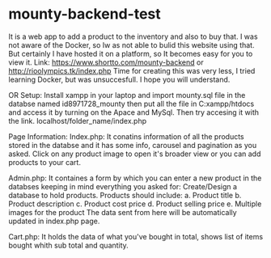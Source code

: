 # mounty-backend-test
It is a web app to add a product to the inventory and also to buy that.
I was not aware of the Docker, so Iw as not able to bulid this website using that.
But certainly I have hosted it on a platform, so It becomes easy for you to view it.
Link: https://www.shortto.com/mounty-backend
or http://rioolympics.tk/index.php
Time for creating this was very less, I tried learning Docker, but was unsuccesfull.
I hope you will understand.

OR
Setup:
Install xampp in your laptop and import mounty.sql file in the databse named id8971728_mounty then put all the file in C:xampp/htdocs
and access it by turning on the Apace and MySql.
Then try accesing it with the link.
localhost/folder_name/index.php

Page Information:
Index.php:
It conatins information of all the products stored in the databse and it has some info, carousel and pagination as you asked.
Click on any product image to open it's broader view or you can add products to your cart.

Admin.php:
It containes a form by which you can enter a new product in the databses keeping in mind everything you asked for:
Create/Design a database to hold products. Products should include:
a. Product title
b. Product description
c. Product cost price
d. Product selling price
e. Multiple images for the product
The data sent from here will be automatically updated in index.php page.

Cart.php:
It holds the data of what you've bought in total, shows list of items bought whith sub total and quantity.


